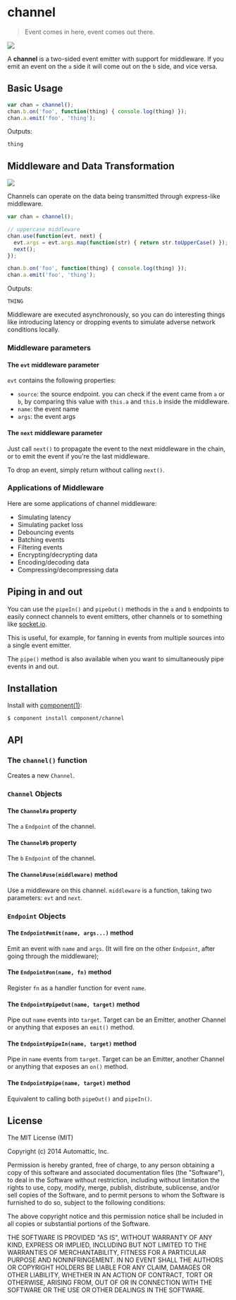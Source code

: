 # channel

> Event comes in here, event comes out there.

![](https://i.cloudup.com/fXcoOto61r.png)

A **channel** is a two-sided event emitter with support for middleware. If you emit an event on the `a` side it will come out on the `b` side, and vice versa.

## Basic Usage

```javascript
var chan = channel();
chan.b.on('foo', function(thing) { console.log(thing) });
chan.a.emit('foo', 'thing');
```

Outputs:

```
thing
```

## Middleware and Data Transformation

![](https://i.cloudup.com/RT8a5tfItX.png)

Channels can operate on the data being transmitted through express-like middleware. 

```javascript
var chan = channel();

// uppercase middleware
chan.use(function(evt, next) {
  evt.args = evt.args.map(function(str) { return str.toUpperCase() });
  next();
});

chan.b.on('foo', function(thing) { console.log(thing) });
chan.a.emit('foo', 'thing');
```

Outputs:

```
THING
```

Middleware are executed asynchronously, so you can do interesting things like introducing latency or dropping events to simulate
adverse network conditions locally.

### Middleware parameters

#### The `evt` middleware parameter

`evt` contains the following properties:

* `source`: the source endpoint. you can check if the event came from `a` or `b`, by comparing this value with `this.a` and `this.b` inside the middleware.
* `name`: the event name
* `args`: the event args

#### The `next` middleware parameter

Just call `next()` to propagate the event to the next middleware in the chain, or to emit the event if you're the last middleware.

To drop an event, simply return without calling `next()`.

### Applications of Middleware

Here are some applications of channel middleware:

* Simulating latency
* Simulating packet loss
* Debouncing events
* Batching events
* Filtering events
* Encrypting/decrypting data
* Encoding/decoding data
* Compressing/decompressing data

## Piping in and out

You can use the `pipeIn()` and `pipeOut()` methods in the `a` and `b` endpoints to easily connect channels to event emitters, other channels or to something like [socket.io](https://socket.io).

This is useful, for example, for fanning in events from multiple sources into a single event emitter.

The `pipe()` method is also available when you want to simultaneously pipe events in and out.

## Installation

  Install with [component(1)](http://component.io):

    $ component install component/channel

## API

### The `channel()` function

Creates a new `Channel`.

### `Channel` Objects

#### The `Channel#a` property

The `a` `Endpoint` of the channel.

#### The `Channel#b` property

The `b` `Endpoint` of the channel.

#### The `Channel#use(middleware)` method

Use a middleware on this channel. `middleware` is a function, taking two parameters: `evt` and `next`.

### `Endpoint` Objects

#### The `Endpoint#emit(name, args...)` method

Emit an event with `name` and `args`. (It will fire on the other `Endpoint`, after going through the middleware);

#### The `Endpoint#on(name, fn)` method

Register `fn` as a handler function for event `name`.

#### The `Endpoint#pipeOut(name, target)` method

Pipe out `name` events into `target`. Target can be an Emitter, another Channel or anything that exposes an `emit()` method.

#### The `Endpoint#pipeIn(name, target)` method

Pipe in `name` events from `target`. Target can be an Emitter, another Channel or anything that exposes an `on()` method.

#### The `Endpoint#pipe(name, target)` method

Equivalent to calling both `pipeOut()` and `pipeIn()`.

## License

  The MIT License (MIT)

  Copyright (c) 2014 Automattic, Inc.

  Permission is hereby granted, free of charge, to any person obtaining a copy
  of this software and associated documentation files (the "Software"), to deal
  in the Software without restriction, including without limitation the rights
  to use, copy, modify, merge, publish, distribute, sublicense, and/or sell
  copies of the Software, and to permit persons to whom the Software is
  furnished to do so, subject to the following conditions:

  The above copyright notice and this permission notice shall be included in
  all copies or substantial portions of the Software.

  THE SOFTWARE IS PROVIDED "AS IS", WITHOUT WARRANTY OF ANY KIND, EXPRESS OR
  IMPLIED, INCLUDING BUT NOT LIMITED TO THE WARRANTIES OF MERCHANTABILITY,
  FITNESS FOR A PARTICULAR PURPOSE AND NONINFRINGEMENT. IN NO EVENT SHALL THE
  AUTHORS OR COPYRIGHT HOLDERS BE LIABLE FOR ANY CLAIM, DAMAGES OR OTHER
  LIABILITY, WHETHER IN AN ACTION OF CONTRACT, TORT OR OTHERWISE, ARISING FROM,
  OUT OF OR IN CONNECTION WITH THE SOFTWARE OR THE USE OR OTHER DEALINGS IN
  THE SOFTWARE.
